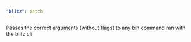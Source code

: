 ```yaml
---
"blitz": patch
---
```


Passes the correct arguments (without flags) to any bin command ran with the blitz cli
